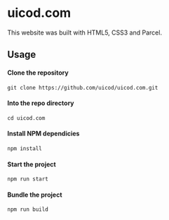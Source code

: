 # uicod.com
This website was built with HTML5, CSS3 and Parcel.

## Usage
#### Clone the repository
`git clone https://github.com/uicod/uicod.com.git`

#### Into the repo directory
`cd uicod.com`

#### Install NPM dependicies
`npm install`

#### Start the project
`npm run start`

#### Bundle the project
`npm run build`
